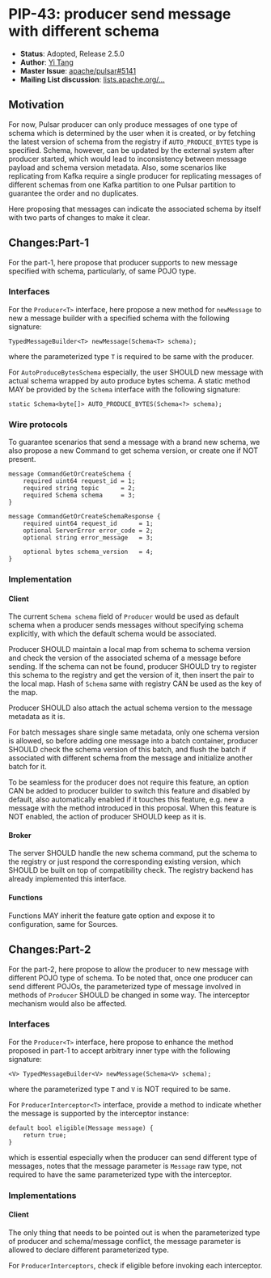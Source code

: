 # PIP-43: producer send message with different schema

* **Status**: Adopted, Release 2.5.0
* **Author**: [Yi Tang](https://github.com/yittg)
* **Master Issue**: [apache/pulsar#5141](https://github.com/apache/pulsar/issues/5141)
* **Mailing List discussion**: [lists.apache.org/...](https://lists.apache.org/thread.html/284c98f3d5c3e5fe0f43964b3bbeb665316e69a4f9e97bda78a47026@%3Cdev.pulsar.apache.org%3E)

## Motivation

For now, Pulsar producer can only produce messages of one type of schema which is determined by the user when it is created, or by fetching the latest version of schema from the registry if `AUTO_PRODUCE_BYTES` type is specified. Schema, however, can be updated by the external system after producer started, which would lead to inconsistency between message payload and schema version metadata. Also, some scenarios like replicating from Kafka require a single producer for replicating messages of different schemas from one Kafka partition to one Pulsar partition to guarantee the order and no duplicates.

Here proposing that messages can indicate the associated schema by itself with two parts of changes to make it clear.

## Changes:Part-1

For the part-1, here propose that producer supports to new message specified with schema, particularly, of same POJO type.

### Interfaces

For the `Producer<T>` interface, here propose a new method for `newMessage` to new a message builder with a specified schema with the following signature:

```
TypedMessageBuilder<T> newMessage(Schema<T> schema);
```

where the parameterized type `T` is required to be same with the producer.

For `AutoProduceBytesSchema` especially, the user SHOULD new message with actual schema wrapped by auto produce bytes schema. A static method MAY be provided by the `Schema` interface with the following signature:

```
static Schema<byte[]> AUTO_PRODUCE_BYTES(Schema<?> schema);
```

### Wire protocols

To guarantee scenarios that send a message with a brand new schema, we also propose a new Command to get schema version, or create one if NOT present.

```
message CommandGetOrCreateSchema {
    required uint64 request_id = 1;
    required string topic      = 2;
    required Schema schema     = 3;
}

message CommandGetOrCreateSchemaResponse {
    required uint64 request_id      = 1;
    optional ServerError error_code = 2;
    optional string error_message   = 3;

    optional bytes schema_version   = 4;
}
```

### Implementation

#### Client
The current `Schema schema` field of `Producer` would be used as default schema when a producer sends messages without specifying schema explicitly, with which the default schema would be associated.

Producer SHOULD maintain a local map from schema to schema version and check the version of the associated schema of a message before sending. If the schema can not be found, producer SHOULD try to register this schema to the registry and get the version of it, then insert the pair to the local map. Hash of `Schema` same with registry CAN be used as the key of the map.

Producer SHOULD also attach the actual schema version to the message metadata as it is.

For batch messages share single same metadata, only one schema version is allowed, so before adding one message into a batch container, producer SHOULD check the schema version of this batch, and flush the batch if associated with different schema from the message and initialize another batch for it.

To be seamless for the producer does not require this feature, an option CAN be added to producer builder to switch this feature and disabled by default, also automatically enabled if it touches this feature, e.g. new a message with the method introduced in this proposal. When this feature is NOT enabled, the action of producer SHOULD keep as it is.

#### Broker
The server SHOULD handle the new schema command, put the schema to the registry or just respond the corresponding existing version, which SHOULD be built on top of compatibility check. The registry backend has already implemented this interface.

#### Functions
Functions MAY inherit the feature gate option and expose it to configuration, same for Sources.

## Changes:Part-2

For the part-2, here propose to allow the producer to new message with different POJO type of schema. To be noted that, once one producer can send different POJOs, the parameterized type of message involved in methods of `Producer` SHOULD be changed in some way. The interceptor mechanism would also be affected.

### Interfaces

For the `Producer<T>` interface, here propose to enhance the method proposed in part-1 to accept arbitrary inner type with the following signature:

```
<V> TypedMessageBuilder<V> newMessage(Schema<V> schema);
```
where the parameterized type `T` and `V` is NOT required to be same.

For `ProducerInterceptor<T>` interface, provide a method to indicate whether the message is supported by the interceptor instance:
```
default bool eligible(Message message) {
    return true;
}
```
which is essential especially when the producer can send different type of messages, notes that the message parameter is `Message` raw type, not required to have the same parameterized type with the interceptor.

### Implementations

#### Client
The only thing that needs to be pointed out is when the parameterized type of producer and schema/message conflict, the message parameter is allowed to declare different parameterized type.

For `ProducerInterceptors`, check if eligible before invoking each interceptor.
